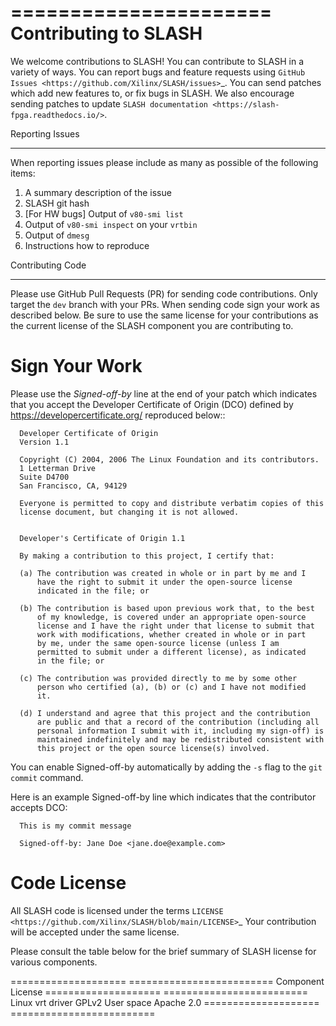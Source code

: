======================
Contributing to SLASH
======================

We welcome contributions to SLASH! You can contribute to SLASH in a variety of ways. You can report bugs and feature requests using `GitHub Issues <https://github.com/Xilinx/SLASH/issues>`_. You can send patches which add new features to, or fix bugs in SLASH. We also encourage sending patches to update `SLASH documentation <https://slash-fpga.readthedocs.io/>`.


Reporting Issues
****************

When reporting issues please include as many as possible of the following items:

1. A summary description of the issue
2. SLASH git hash
3. [For HW bugs] Output of ``v80-smi list``
4. Output of ``v80-smi inspect`` on your `vrtbin`
5. Output of ``dmesg``
6. Instructions how to reproduce

Contributing Code
*****************

Please use GitHub Pull Requests (PR) for sending code contributions. Only target the `dev` branch with your PRs. When sending code sign your work as described below. Be sure to use the same license for your contributions as the current license of the SLASH component you are contributing to.


Sign Your Work
==============

Please use the *Signed-off-by* line at the end of your patch which indicates that you accept the Developer Certificate of Origin (DCO) defined by https://developercertificate.org/ reproduced below::

```
  Developer Certificate of Origin
  Version 1.1

  Copyright (C) 2004, 2006 The Linux Foundation and its contributors.
  1 Letterman Drive
  Suite D4700
  San Francisco, CA, 94129

  Everyone is permitted to copy and distribute verbatim copies of this
  license document, but changing it is not allowed.


  Developer's Certificate of Origin 1.1

  By making a contribution to this project, I certify that:

  (a) The contribution was created in whole or in part by me and I
      have the right to submit it under the open-source license
      indicated in the file; or

  (b) The contribution is based upon previous work that, to the best
      of my knowledge, is covered under an appropriate open-source
      license and I have the right under that license to submit that
      work with modifications, whether created in whole or in part
      by me, under the same open-source license (unless I am
      permitted to submit under a different license), as indicated
      in the file; or

  (c) The contribution was provided directly to me by some other
      person who certified (a), (b) or (c) and I have not modified
      it.

  (d) I understand and agree that this project and the contribution
      are public and that a record of the contribution (including all
      personal information I submit with it, including my sign-off) is
      maintained indefinitely and may be redistributed consistent with
      this project or the open source license(s) involved.
```

You can enable Signed-off-by automatically by adding the `-s` flag to the `git commit` command.

Here is an example Signed-off-by line which indicates that the contributor accepts DCO:

```
  This is my commit message

  Signed-off-by: Jane Doe <jane.doe@example.com>
```

Code License
============

All SLASH code is licensed under the terms `LICENSE <https://github.com/Xilinx/SLASH/blob/main/LICENSE>`_ Your contribution will be accepted under the same license.

Please consult the table below for the brief summary of SLASH license for various components.

====================  =========================
Component             License
====================  =========================
Linux vrt driver      GPLv2
User space            Apache 2.0
====================  =========================
